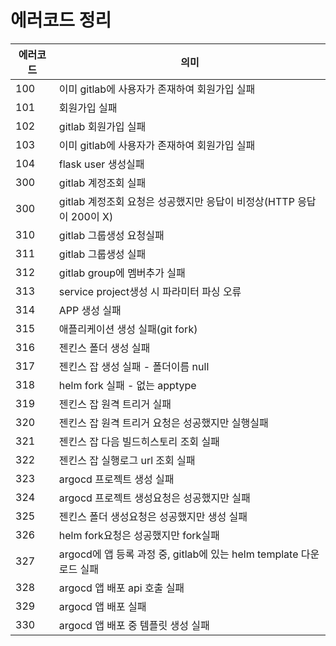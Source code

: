 # 에러코드 정리

| 에러코드 | 의미 | 
| --------- | --------- |
| 100 | 이미 gitlab에 사용자가 존재하여 회원가입 실패 |
| 101 | 회원가입 실패 |
| 102 | gitlab 회원가입 실패 |
| 103 | 이미 gitlab에 사용자가 존재하여 회원가입 실패 |
| 104 | flask user 생성실패 |
| 300 | gitlab 계정조회 실패 |
| 300 | gitlab 계정조회 요청은 성공했지만 응답이 비정상(HTTP 응답이 200이 X) |
| 310 | gitlab 그룹생성 요청실패 |
| 311 | gitlab 그룹생성 실패 |
| 312 | gitlab group에 멤버추가 실패 |
| 313 | service project생성 시 파라미터 파싱 오류 |
| 314 | APP 생성 실패 |
| 315 | 애플리케이션 생성 실패(git fork) |
| 316 | 젠킨스 폴더 생성 실패 |
| 317 | 젠킨스 잡 생성 실패 - 폴더이름 null |
| 318 | helm fork 실패 - 없는 apptype |
| 319 | 젠킨스 잡 원격 트리거 실패 |
| 320 | 젠킨스 잡 원격 트리거 요청은 성공했지만 실행실패 |
| 321 | 젠킨스 잡 다음 빌드히스토리 조회 실패 |
| 322 | 젠킨스 잡 실행로그 url 조회 실패 |
| 323 | argocd 프로젝트 생성 실패 |
| 324 | argocd 프로젝트 생성요청은 성공했지만 실패 |
| 325 | 젠킨스 폴더 생성요청은 성공했지만 생성 실패 |
| 326 | helm fork요청은 성공했지만 fork실패 |
| 327 | argocd에 앱 등록 과정 중, gitlab에 있는 helm template 다운로드 실패 |
| 328 | argocd 앱 배포 api 호출 실패 |
| 329 | argocd 앱 배포 실패 |
| 330 | argocd 앱 배포 중 템플릿 생성 실패 |
